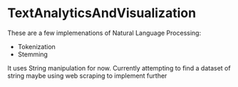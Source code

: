 # TextAnalyticsAndVisualization

These are a few implemenations of Natural Language Processing:
- Tokenization
- Stemming

It uses String manipulation for now. Currently attempting to find a dataset of string maybe using web scraping to implement further
